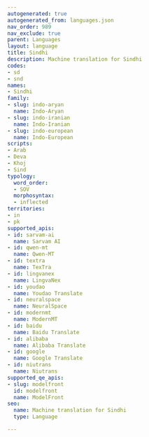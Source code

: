 ```yaml
---
autogenerated: true
autogenerated_from: languages.json
nav_order: 989
nav_exclude: true
parent: Languages
layout: language
title: Sindhi
description: Machine translation for Sindhi
codes:
- sd
- snd
names:
- Sindhi
family:
- slug: indo-aryan
  name: Indo-Aryan
- slug: indo-iranian
  name: Indo-Iranian
- slug: indo-european
  name: Indo-European
scripts:
- Arab
- Deva
- Khoj
- Sind
typology:
  word_order:
  - SOV
  morphosyntax:
  - inflected
territories:
- in
- pk
supported_apis:
- id: sarvam-ai
  name: Sarvam AI
- id: qwen-mt
  name: Qwen-MT
- id: textra
  name: TexTra
- id: lingvanex
  name: LingvaNex
- id: youdao
  name: Youdao Translate
- id: neuralspace
  name: NeuralSpace
- id: modernmt
  name: ModernMT
- id: baidu
  name: Baidu Translate
- id: alibaba
  name: Alibaba Translate
- id: google
  name: Google Translate
- id: niutrans
  name: Niutrans
supported_qe_apis:
- slug: modelfront
  id: modelfront
  name: ModelFront
seo:
  name: Machine translation for Sindhi
  type: Language

---
```


